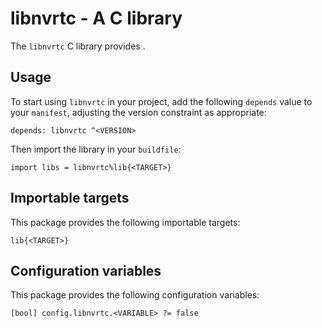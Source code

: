# libnvrtc - A C library

The `libnvrtc` C library provides <SUMMARY-OF-FUNCTIONALITY>.


## Usage

To start using `libnvrtc` in your project, add the following `depends`
value to your `manifest`, adjusting the version constraint as appropriate:

```
depends: libnvrtc ^<VERSION>
```

Then import the library in your `buildfile`:

```
import libs = libnvrtc%lib{<TARGET>}
```


## Importable targets

This package provides the following importable targets:

```
lib{<TARGET>}
```

<DESCRIPTION-OF-IMPORTABLE-TARGETS>


## Configuration variables

This package provides the following configuration variables:

```
[bool] config.libnvrtc.<VARIABLE> ?= false
```

<DESCRIPTION-OF-CONFIG-VARIABLES>
